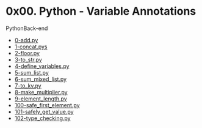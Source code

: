 0x00. Python - Variable Annotations
===================================

PythonBack-end

* [0-add.py](./0x00-python_variable_annotations/0-add.py)
* [1-concat.pys](./0x00-python_variable_annotations/1-concat.py)
* [2-floor.py](./0x00-python_variable_annotations/2-floor.py)
* [3-to_str.py](./0x00-python_variable_annotations/3-to_str.py)
* [4-define_variables.py](./0x00-python_variable_annotations/4-define_variables.py)
* [5-sum_list.py](./0x00-python_variable_annotations/5-sum_list.py)
* [6-sum_mixed_list.py](./0x00-python_variable_annotations/6-sum_mixed_list.py)
* [7-to_kv.py](./0x00-python_variable_annotations/7-to_kv.py)
* [8-make_multiplier.py](./0x00-python_variable_annotations/8-make_multiplier.py)
* [9-element_length.py](./0x00-python_variable_annotations/9-element_length.py)
* [100-safe_first_element.py](./0x00-python_variable_annotations/100-safe_first_element.py)
* [101-safely_get_value.py](./0x00-python_variable_annotations/101-safely_get_value.py)
* [102-type_checking.py](./0x00-python_variable_annotations/102-type_checking.py)
